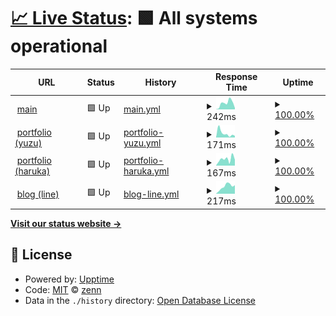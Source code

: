 # [📈 Live Status](https://riyuzenn.github.io/uptime): <!--live status--> **🟩 All systems operational**

<!--
[![Uptime CI](https://github.com/riyuzenn/uptime/workflows/Uptime%20CI/badge.svg)](https://github.com/riyuzenn/uptime/actions?query=workflow%3A%22Uptime+CI%22)
[![Response Time CI](https://github.com/riyuzenn/uptime/workflows/Response%20Time%20CI/badge.svg)](https://github.com/riyuzenn/uptime/actions?query=workflow%3A%22Response+Time+CI%22)
[![Graphs CI](https://github.com/riyuzenn/uptime/workflows/Graphs%20CI/badge.svg)](https://github.com/riyuzenn/uptime/actions?query=workflow%3A%22Graphs+CI%22)
[![Static Site CI](https://github.com/riyuzenn/uptime/workflows/Static%20Site%20CI/badge.svg)](https://github.com/riyuzenn/uptime/actions?query=workflow%3A%22Static+Site+CI%22)
[![Summary CI](https://github.com/riyuzenn/uptime/workflows/Summary%20CI/badge.svg)](https://github.com/riyuzenn/uptime/actions?query=workflow%3A%22Summary+CI%22)
-->
<!--
With [Upptime](https://upptime.js.org), you can get your own unlimited and free uptime monitor and status page, powered entirely by a GitHub repository. We use [Issues](https://github.com/riyuzenn/uptime/issues) as incident reports, [Actions](https://github.com/riyuzenn/uptime/actions) as uptime monitors, and [Pages](https://riyuzenn.github.io/uptime) for the status page.
-->

<!--start: status pages-->
<!-- This summary is generated by Upptime (https://github.com/upptime/upptime) -->
<!-- Do not edit this manually, your changes will be overwritten -->
<!-- prettier-ignore -->
| URL | Status | History | Response Time | Uptime |
| --- | ------ | ------- | ------------- | ------ |
| <img alt="" src="https://icons.duckduckgo.com/ip3/riyuzenn.me.ico" height="13"> [main](https://riyuzenn.me) | 🟩 Up | [main.yml](https://github.com/riyuzenn/uptime/commits/HEAD/history/main.yml) | <details><summary><img alt="Response time graph" src="./graphs/main/response-time-week.png" height="20"> 242ms</summary><br><a href="https://riyuzenn.github.io/uptime/history/main"><img alt="Response time 131" src="https://img.shields.io/endpoint?url=https%3A%2F%2Fraw.githubusercontent.com%2Friyuzenn%2Fuptime%2FHEAD%2Fapi%2Fmain%2Fresponse-time.json"></a><br><a href="https://riyuzenn.github.io/uptime/history/main"><img alt="24-hour response time 149" src="https://img.shields.io/endpoint?url=https%3A%2F%2Fraw.githubusercontent.com%2Friyuzenn%2Fuptime%2FHEAD%2Fapi%2Fmain%2Fresponse-time-day.json"></a><br><a href="https://riyuzenn.github.io/uptime/history/main"><img alt="7-day response time 242" src="https://img.shields.io/endpoint?url=https%3A%2F%2Fraw.githubusercontent.com%2Friyuzenn%2Fuptime%2FHEAD%2Fapi%2Fmain%2Fresponse-time-week.json"></a><br><a href="https://riyuzenn.github.io/uptime/history/main"><img alt="30-day response time 131" src="https://img.shields.io/endpoint?url=https%3A%2F%2Fraw.githubusercontent.com%2Friyuzenn%2Fuptime%2FHEAD%2Fapi%2Fmain%2Fresponse-time-month.json"></a><br><a href="https://riyuzenn.github.io/uptime/history/main"><img alt="1-year response time 131" src="https://img.shields.io/endpoint?url=https%3A%2F%2Fraw.githubusercontent.com%2Friyuzenn%2Fuptime%2FHEAD%2Fapi%2Fmain%2Fresponse-time-year.json"></a></details> | <details><summary><a href="https://riyuzenn.github.io/uptime/history/main">100.00%</a></summary><a href="https://riyuzenn.github.io/uptime/history/main"><img alt="All-time uptime 100.00%" src="https://img.shields.io/endpoint?url=https%3A%2F%2Fraw.githubusercontent.com%2Friyuzenn%2Fuptime%2FHEAD%2Fapi%2Fmain%2Fuptime.json"></a><br><a href="https://riyuzenn.github.io/uptime/history/main"><img alt="24-hour uptime 100.00%" src="https://img.shields.io/endpoint?url=https%3A%2F%2Fraw.githubusercontent.com%2Friyuzenn%2Fuptime%2FHEAD%2Fapi%2Fmain%2Fuptime-day.json"></a><br><a href="https://riyuzenn.github.io/uptime/history/main"><img alt="7-day uptime 100.00%" src="https://img.shields.io/endpoint?url=https%3A%2F%2Fraw.githubusercontent.com%2Friyuzenn%2Fuptime%2FHEAD%2Fapi%2Fmain%2Fuptime-week.json"></a><br><a href="https://riyuzenn.github.io/uptime/history/main"><img alt="30-day uptime 100.00%" src="https://img.shields.io/endpoint?url=https%3A%2F%2Fraw.githubusercontent.com%2Friyuzenn%2Fuptime%2FHEAD%2Fapi%2Fmain%2Fuptime-month.json"></a><br><a href="https://riyuzenn.github.io/uptime/history/main"><img alt="1-year uptime 100.00%" src="https://img.shields.io/endpoint?url=https%3A%2F%2Fraw.githubusercontent.com%2Friyuzenn%2Fuptime%2FHEAD%2Fapi%2Fmain%2Fuptime-year.json"></a></details>
| <img alt="" src="https://icons.duckduckgo.com/ip3/n.riyuzenn.me.ico" height="13"> [portfolio (yuzu)](https://n.riyuzenn.me) | 🟩 Up | [portfolio-yuzu.yml](https://github.com/riyuzenn/uptime/commits/HEAD/history/portfolio-yuzu.yml) | <details><summary><img alt="Response time graph" src="./graphs/portfolio-yuzu/response-time-week.png" height="20"> 171ms</summary><br><a href="https://riyuzenn.github.io/uptime/history/portfolio-yuzu"><img alt="Response time 177" src="https://img.shields.io/endpoint?url=https%3A%2F%2Fraw.githubusercontent.com%2Friyuzenn%2Fuptime%2FHEAD%2Fapi%2Fportfolio-yuzu%2Fresponse-time.json"></a><br><a href="https://riyuzenn.github.io/uptime/history/portfolio-yuzu"><img alt="24-hour response time 211" src="https://img.shields.io/endpoint?url=https%3A%2F%2Fraw.githubusercontent.com%2Friyuzenn%2Fuptime%2FHEAD%2Fapi%2Fportfolio-yuzu%2Fresponse-time-day.json"></a><br><a href="https://riyuzenn.github.io/uptime/history/portfolio-yuzu"><img alt="7-day response time 171" src="https://img.shields.io/endpoint?url=https%3A%2F%2Fraw.githubusercontent.com%2Friyuzenn%2Fuptime%2FHEAD%2Fapi%2Fportfolio-yuzu%2Fresponse-time-week.json"></a><br><a href="https://riyuzenn.github.io/uptime/history/portfolio-yuzu"><img alt="30-day response time 177" src="https://img.shields.io/endpoint?url=https%3A%2F%2Fraw.githubusercontent.com%2Friyuzenn%2Fuptime%2FHEAD%2Fapi%2Fportfolio-yuzu%2Fresponse-time-month.json"></a><br><a href="https://riyuzenn.github.io/uptime/history/portfolio-yuzu"><img alt="1-year response time 177" src="https://img.shields.io/endpoint?url=https%3A%2F%2Fraw.githubusercontent.com%2Friyuzenn%2Fuptime%2FHEAD%2Fapi%2Fportfolio-yuzu%2Fresponse-time-year.json"></a></details> | <details><summary><a href="https://riyuzenn.github.io/uptime/history/portfolio-yuzu">100.00%</a></summary><a href="https://riyuzenn.github.io/uptime/history/portfolio-yuzu"><img alt="All-time uptime 100.00%" src="https://img.shields.io/endpoint?url=https%3A%2F%2Fraw.githubusercontent.com%2Friyuzenn%2Fuptime%2FHEAD%2Fapi%2Fportfolio-yuzu%2Fuptime.json"></a><br><a href="https://riyuzenn.github.io/uptime/history/portfolio-yuzu"><img alt="24-hour uptime 100.00%" src="https://img.shields.io/endpoint?url=https%3A%2F%2Fraw.githubusercontent.com%2Friyuzenn%2Fuptime%2FHEAD%2Fapi%2Fportfolio-yuzu%2Fuptime-day.json"></a><br><a href="https://riyuzenn.github.io/uptime/history/portfolio-yuzu"><img alt="7-day uptime 100.00%" src="https://img.shields.io/endpoint?url=https%3A%2F%2Fraw.githubusercontent.com%2Friyuzenn%2Fuptime%2FHEAD%2Fapi%2Fportfolio-yuzu%2Fuptime-week.json"></a><br><a href="https://riyuzenn.github.io/uptime/history/portfolio-yuzu"><img alt="30-day uptime 100.00%" src="https://img.shields.io/endpoint?url=https%3A%2F%2Fraw.githubusercontent.com%2Friyuzenn%2Fuptime%2FHEAD%2Fapi%2Fportfolio-yuzu%2Fuptime-month.json"></a><br><a href="https://riyuzenn.github.io/uptime/history/portfolio-yuzu"><img alt="1-year uptime 100.00%" src="https://img.shields.io/endpoint?url=https%3A%2F%2Fraw.githubusercontent.com%2Friyuzenn%2Fuptime%2FHEAD%2Fapi%2Fportfolio-yuzu%2Fuptime-year.json"></a></details>
| <img alt="" src="https://icons.duckduckgo.com/ip3/t.riyuzenn.me.ico" height="13"> [portfolio (haruka)](https://t.riyuzenn.me) | 🟩 Up | [portfolio-haruka.yml](https://github.com/riyuzenn/uptime/commits/HEAD/history/portfolio-haruka.yml) | <details><summary><img alt="Response time graph" src="./graphs/portfolio-haruka/response-time-week.png" height="20"> 167ms</summary><br><a href="https://riyuzenn.github.io/uptime/history/portfolio-haruka"><img alt="Response time 168" src="https://img.shields.io/endpoint?url=https%3A%2F%2Fraw.githubusercontent.com%2Friyuzenn%2Fuptime%2FHEAD%2Fapi%2Fportfolio-haruka%2Fresponse-time.json"></a><br><a href="https://riyuzenn.github.io/uptime/history/portfolio-haruka"><img alt="24-hour response time 192" src="https://img.shields.io/endpoint?url=https%3A%2F%2Fraw.githubusercontent.com%2Friyuzenn%2Fuptime%2FHEAD%2Fapi%2Fportfolio-haruka%2Fresponse-time-day.json"></a><br><a href="https://riyuzenn.github.io/uptime/history/portfolio-haruka"><img alt="7-day response time 167" src="https://img.shields.io/endpoint?url=https%3A%2F%2Fraw.githubusercontent.com%2Friyuzenn%2Fuptime%2FHEAD%2Fapi%2Fportfolio-haruka%2Fresponse-time-week.json"></a><br><a href="https://riyuzenn.github.io/uptime/history/portfolio-haruka"><img alt="30-day response time 168" src="https://img.shields.io/endpoint?url=https%3A%2F%2Fraw.githubusercontent.com%2Friyuzenn%2Fuptime%2FHEAD%2Fapi%2Fportfolio-haruka%2Fresponse-time-month.json"></a><br><a href="https://riyuzenn.github.io/uptime/history/portfolio-haruka"><img alt="1-year response time 168" src="https://img.shields.io/endpoint?url=https%3A%2F%2Fraw.githubusercontent.com%2Friyuzenn%2Fuptime%2FHEAD%2Fapi%2Fportfolio-haruka%2Fresponse-time-year.json"></a></details> | <details><summary><a href="https://riyuzenn.github.io/uptime/history/portfolio-haruka">100.00%</a></summary><a href="https://riyuzenn.github.io/uptime/history/portfolio-haruka"><img alt="All-time uptime 100.00%" src="https://img.shields.io/endpoint?url=https%3A%2F%2Fraw.githubusercontent.com%2Friyuzenn%2Fuptime%2FHEAD%2Fapi%2Fportfolio-haruka%2Fuptime.json"></a><br><a href="https://riyuzenn.github.io/uptime/history/portfolio-haruka"><img alt="24-hour uptime 100.00%" src="https://img.shields.io/endpoint?url=https%3A%2F%2Fraw.githubusercontent.com%2Friyuzenn%2Fuptime%2FHEAD%2Fapi%2Fportfolio-haruka%2Fuptime-day.json"></a><br><a href="https://riyuzenn.github.io/uptime/history/portfolio-haruka"><img alt="7-day uptime 100.00%" src="https://img.shields.io/endpoint?url=https%3A%2F%2Fraw.githubusercontent.com%2Friyuzenn%2Fuptime%2FHEAD%2Fapi%2Fportfolio-haruka%2Fuptime-week.json"></a><br><a href="https://riyuzenn.github.io/uptime/history/portfolio-haruka"><img alt="30-day uptime 100.00%" src="https://img.shields.io/endpoint?url=https%3A%2F%2Fraw.githubusercontent.com%2Friyuzenn%2Fuptime%2FHEAD%2Fapi%2Fportfolio-haruka%2Fuptime-month.json"></a><br><a href="https://riyuzenn.github.io/uptime/history/portfolio-haruka"><img alt="1-year uptime 100.00%" src="https://img.shields.io/endpoint?url=https%3A%2F%2Fraw.githubusercontent.com%2Friyuzenn%2Fuptime%2FHEAD%2Fapi%2Fportfolio-haruka%2Fuptime-year.json"></a></details>
| <img alt="" src="https://icons.duckduckgo.com/ip3/blog.riyuzenn.me.ico" height="13"> [blog (line)](https://blog.riyuzenn.me) | 🟩 Up | [blog-line.yml](https://github.com/riyuzenn/uptime/commits/HEAD/history/blog-line.yml) | <details><summary><img alt="Response time graph" src="./graphs/blog-line/response-time-week.png" height="20"> 217ms</summary><br><a href="https://riyuzenn.github.io/uptime/history/blog-line"><img alt="Response time 156" src="https://img.shields.io/endpoint?url=https%3A%2F%2Fraw.githubusercontent.com%2Friyuzenn%2Fuptime%2FHEAD%2Fapi%2Fblog-line%2Fresponse-time.json"></a><br><a href="https://riyuzenn.github.io/uptime/history/blog-line"><img alt="24-hour response time 168" src="https://img.shields.io/endpoint?url=https%3A%2F%2Fraw.githubusercontent.com%2Friyuzenn%2Fuptime%2FHEAD%2Fapi%2Fblog-line%2Fresponse-time-day.json"></a><br><a href="https://riyuzenn.github.io/uptime/history/blog-line"><img alt="7-day response time 217" src="https://img.shields.io/endpoint?url=https%3A%2F%2Fraw.githubusercontent.com%2Friyuzenn%2Fuptime%2FHEAD%2Fapi%2Fblog-line%2Fresponse-time-week.json"></a><br><a href="https://riyuzenn.github.io/uptime/history/blog-line"><img alt="30-day response time 156" src="https://img.shields.io/endpoint?url=https%3A%2F%2Fraw.githubusercontent.com%2Friyuzenn%2Fuptime%2FHEAD%2Fapi%2Fblog-line%2Fresponse-time-month.json"></a><br><a href="https://riyuzenn.github.io/uptime/history/blog-line"><img alt="1-year response time 156" src="https://img.shields.io/endpoint?url=https%3A%2F%2Fraw.githubusercontent.com%2Friyuzenn%2Fuptime%2FHEAD%2Fapi%2Fblog-line%2Fresponse-time-year.json"></a></details> | <details><summary><a href="https://riyuzenn.github.io/uptime/history/blog-line">100.00%</a></summary><a href="https://riyuzenn.github.io/uptime/history/blog-line"><img alt="All-time uptime 100.00%" src="https://img.shields.io/endpoint?url=https%3A%2F%2Fraw.githubusercontent.com%2Friyuzenn%2Fuptime%2FHEAD%2Fapi%2Fblog-line%2Fuptime.json"></a><br><a href="https://riyuzenn.github.io/uptime/history/blog-line"><img alt="24-hour uptime 100.00%" src="https://img.shields.io/endpoint?url=https%3A%2F%2Fraw.githubusercontent.com%2Friyuzenn%2Fuptime%2FHEAD%2Fapi%2Fblog-line%2Fuptime-day.json"></a><br><a href="https://riyuzenn.github.io/uptime/history/blog-line"><img alt="7-day uptime 100.00%" src="https://img.shields.io/endpoint?url=https%3A%2F%2Fraw.githubusercontent.com%2Friyuzenn%2Fuptime%2FHEAD%2Fapi%2Fblog-line%2Fuptime-week.json"></a><br><a href="https://riyuzenn.github.io/uptime/history/blog-line"><img alt="30-day uptime 100.00%" src="https://img.shields.io/endpoint?url=https%3A%2F%2Fraw.githubusercontent.com%2Friyuzenn%2Fuptime%2FHEAD%2Fapi%2Fblog-line%2Fuptime-month.json"></a><br><a href="https://riyuzenn.github.io/uptime/history/blog-line"><img alt="1-year uptime 100.00%" src="https://img.shields.io/endpoint?url=https%3A%2F%2Fraw.githubusercontent.com%2Friyuzenn%2Fuptime%2FHEAD%2Fapi%2Fblog-line%2Fuptime-year.json"></a></details>

<!--end: status pages-->

[**Visit our status website →**](https://riyuzenn.github.io/uptime)

## 📄 License

- Powered by: [Upptime](https://github.com/upptime/upptime)
- Code: [MIT](./LICENSE) © [zenn](riyuzenn.me)
- Data in the `./history` directory: [Open Database License](https://opendatacommons.org/licenses/odbl/1-0/)
